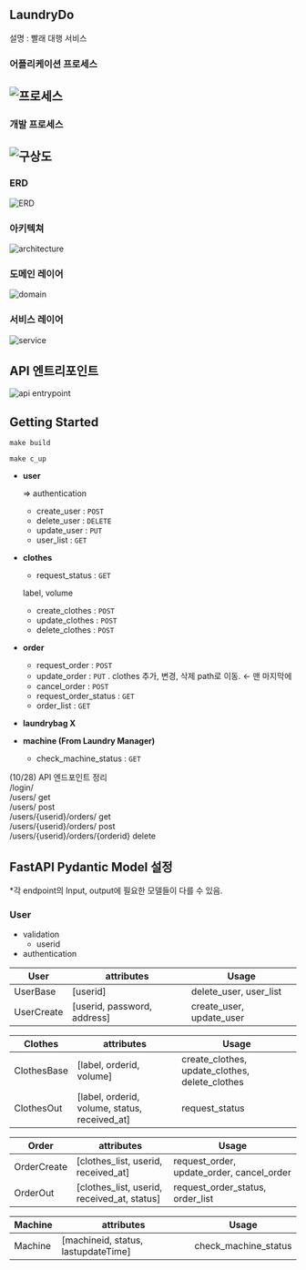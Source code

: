 ## LaundryDo
설명 : 빨래 대행 서비스  


### 어플리케이션 프로세스
![프로세스](<img/LaundryDO full process.png>)
---

### 개발 프로세스
![구상도](<img/LaundryDo Diagram.png>)
---
### ERD
![ERD](<img/LaundryDo_schema_diagram.png>)


### 아키텍쳐
![architecture](<img/LaundryDo_arcitecture_diagram.png>)

### 도메인 레이어
![domain](<img/LaundryDo_domain_diagram.png>)

### 서비스 레이어
![service](<img/LaundryDo_service_layer_diagram.png>)


## API 엔트리포인트
![api entrypoint](<img/LaundryDo_api_definition.png>)


## Getting Started
```
make build
```

```
make c_up
```





- **user**
    
    ⇒ authentication
    
    - create_user : `POST`
    - delete_user : `DELETE`
    - update_user : `PUT`
    - user_list : `GET`
- **clothes**
    - request_status : `GET`
    
    label, volume  
    
    - create_clothes : `POST`
    - update_clothes : `POST`
    - delete_clothes : `POST`
- **order**
    - request_order : `POST`
    - update_order : `PUT` . clothes 추가, 변경, 삭제 path로 이동. ← 맨 마지막에
    - cancel_order : `POST`
    - request_order_status : `GET`
    - order_list : `GET`
- **laundrybag X**
- **machine (From Laundry Manager)**
    - check_machine_status : `GET`


(10/28) API 엔드포인트 정리  
/login/  
/users/ get  
/users/ post  
/users/{userid}/orders/ get  
/users/{userid}/orders/ post  
/users/{userid}/orders/{orderid} delete   


## FastAPI Pydantic Model 설정

*각 endpoint의 Input, output에 필요한 모델들이 다를 수 있음.  

### User

- validation
    - userid
- authentication

| User | attributes | Usage |
| --- | --- | --- |
| UserBase | [userid] | delete_user, user_list |
| UserCreate | [userid, password, address] | create_user, update_user |

| Clothes | attributes | Usage |
| --- | --- | --- |
| ClothesBase | [label, orderid, volume] | create_clothes, update_clothes, delete_clothes |
| ClothesOut | [label, orderid, volume, status, received_at] | request_status |

| Order | attributes | Usage |
| --- | --- | --- |
| OrderCreate | [clothes_list, userid, received_at] | request_order, update_order, cancel_order |
| OrderOut | [clothes_list, userid, received_at, status] | request_order_status, order_list |

| Machine | attributes | Usage |
| --- | --- | --- |
| Machine | [machineid, status, lastupdateTime] | check_machine_status |

